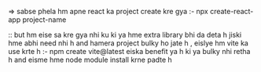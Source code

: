 => sabse phela hm apne react ka project create kre gya :- npx create-react-app project-name 

:: but hm eise sa kre gya nhi ku ki ya hme extra library bhi da deta h jiski hme abhi need nhi h and hamera project bulky ho jate h , eislye hm vite ka use krte h  :- npm create vite@latest 
eiska benefit ya h ki ya bulky nhi retha h and eisme hme node module install krne padte h
